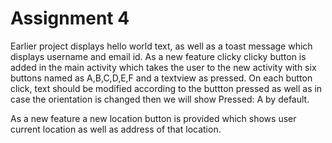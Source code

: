 # Assignment 4

Earlier project displays hello world text, as well as a toast message which displays username and email id.
As a new feature clicky clicky button is added in the main activity which takes the user to the new activity with six buttons
named as A,B,C,D,E,F and a textview as pressed. On each button click, text should be modified according to the buttton pressed
as well as in case the orientation is changed then we will show Pressed: A by default.

As a new feature a new location button is provided which shows user current location as well as address of that location.